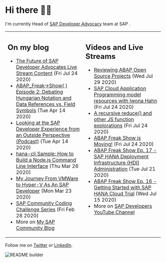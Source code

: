
# Hi there 👋🏼

I'm currently Head of [SAP Developer Advocacy](https://developers.sap.com/) team at SAP .

<table><tr><td valign="top" width="50%">
 
## On my blog
- [The Future of SAP Developer Advocates Live Stream Content](https://blogs.sap.com/2020/07/24/the-future-of-sap-developer-advocates-live-stream-content/) (Fri Jul 24 2020)
- [ABAP_Freak->Show( ) Episode 2: Debating Hungarian Notation and Data References vs. Field Symbols](https://blogs.sap.com/?p=1081098) (Tue Apr 14 2020)
- [Looking at the SAP Developer Experience from an Outside Perspective (Podcast)](https://blogs.sap.com/?p=1081026) (Tue Apr 14 2020)
- [hana-cli Sample: How to Build a Node.js Command Line Interface](https://blogs.sap.com/?p=1068798) (Thu Mar 26 2020)
- [My Journey From VMWare to Hyper-V As An SAP Developer](https://blogs.sap.com/?p=1068209) (Mon Mar 23 2020)
- [SAP Community Coding Challenge Series](https://blogs.sap.com/?p=1055043) (Fri Feb 28 2020)
- More on [My SAP Community Blog](https://people.sap.com/thomas.jung#content:blogposts)
</td>
  
<td valign="top" width="50%">
  
## Videos and Live Streams
- [Reviewing ABAP Open Source Projects](https://www.youtube.com/watch?v=C6rTzKGpvVA) (Wed Jul 29 2020)
- [SAP Cloud Application Programming model resources with Iwona Hahn](https://www.youtube.com/watch?v=aAOUnJa23fI) (Fri Jul 24 2020)
- [A recursive reduce() and other JS function explorations](https://www.youtube.com/watch?v=GISTzWHGaW0) (Fri Jul 24 2020)
- [ABAP Freak Show is Moving!](https://www.youtube.com/watch?v=5PB9MkWqteA) (Fri Jul 24 2020)
- [ABAP Freak Show Ep. 17 - SAP HANA Deployment Infrastructure (HDI) Administration](https://www.youtube.com/watch?v=zyHhxZWW40M) (Tue Jul 21 2020)
- [ABAP Freak Show Ep. 16 - Getting Started with SAP HANA Cloud Trial](https://www.youtube.com/watch?v=Wyi5EweH29I) (Wed Jul 15 2020)
- More on [SAP Developers YouTube Channel](https://www.youtube.com/channel/UCNfmelKDrvRmjYwSi9yvrMg)
</td></tr></table>

Follow me on [Twitter](https://twitter.com/thomas_jung) or [LinkedIn](https://www.linkedin.com/in/thomasjungsap/).

![README builder](https://github.com/jung-thomas/jung-thomas/workflows/README%20builder/badge.svg)


